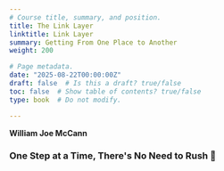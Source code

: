 ```yaml
---
# Course title, summary, and position.
title: The Link Layer
linktitle: Link Layer
summary: Getting From One Place to Another
weight: 200

# Page metadata.
date: "2025-08-22T00:00:00Z"
draft: false  # Is this a draft? true/false
toc: false  # Show table of contents? true/false
type: book  # Do not modify.

---
```


__William Joe McCann__

### One Step at a Time, There's No Need to Rush 🎵
